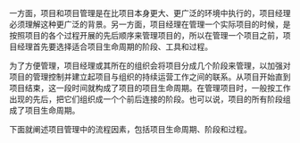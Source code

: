 
一方面，项目和项目管理是在比项目本身更大、更广泛的环境中执行的，项目经理必须理解这种更广泛的背景。另一方面，项目经理在管理一个实际项目的时候，是按照项目的各个过程开展的先后顺序来管理项目的，所以在管理一个项目之前，项目经理首先要选择适合项目生命周期的阶段、工具和过程。

为了方便管理，项目经理或其所在的组织会将项目分成几个阶段来管理，以加强对项目的管理控制并建立起项目与组织的持续运营工作之间的联系。从项目开始直到项目结束，这一段时间就构成了项目的项目生命周期。在管理项目时，一般按工作出现的先后，把它们组织成一个个前后连接的阶段。也可以说，项目的所有阶段组成了项目生命周期。

下面就阐述项目管理中的流程因素，包括项目生命周期、阶段和过程。

